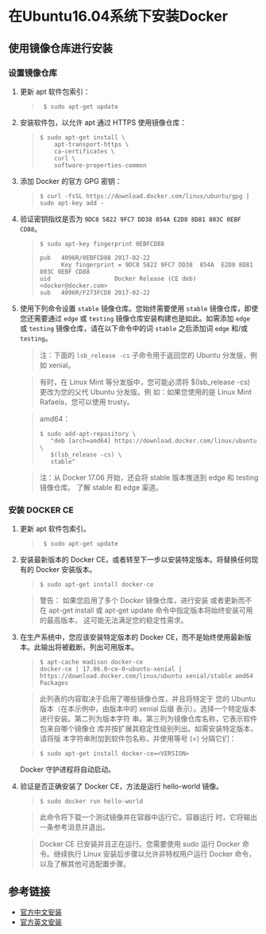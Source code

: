 # 在**Ubuntu16.04**系统下安装Docker

## 使用镜像仓库进行安装

### 设置镜像仓库

1.  更新 apt 软件包索引：
 
    > ```
    >  $ sudo apt-get update
    > ```

1.  安装软件包，以允许 apt 通过 HTTPS 使用镜像仓库：

    >```
    > $ sudo apt-get install \
    >     apt-transport-https \
    >     ca-certificates \
    >     curl \
    >     software-properties-common
    >```

1.  添加 Docker 的官方 GPG 密钥：

    >```
    > $ curl -fsSL https://download.docker.com/linux/ubuntu/gpg | sudo apt-key add -
    >```

1.  验证密钥指纹是否为 `9DC8 5822 9FC7 DD38 854A E2D8 8D81 803C 0EBF CD88`。

    >```
    > $ sudo apt-key fingerprint 0EBFCD88
    >
    > pub   4096R/0EBFCD88 2017-02-22
    >       Key fingerprint = 9DC8 5822 9FC7 DD38  854A  E2D8 8D81 803C 0EBF CD88
    > uid                  Docker Release (CE deb) <docker@docker.com>
    > sub   4096R/F273FCD8 2017-02-22
    >```

1.  使用下列命令设置 `stable` 镜像仓库。您始终需要使用 `stable` 镜像仓库，即使您还需要通过 `edge` 或 `testing` 镜像仓库安装构建也是如此。如需添加 `edge` 或 `testing` 镜像仓库，请在以下命令中的词 `stable` 之后添加词 `edge` 和/或 `testing`。

    > 注：下面的 `lsb_release -cs` 子命令用于返回您的 Ubuntu 分发版，例如 xenial。

    > 有时，在 Linux Mint 等分发版中，您可能必须将 $(lsb_release -cs) 更改为您的父代 Ubuntu 分发版。例 如：如果您使用的是 Linux Mint Rafaela，您可以使用 trusty。

    > amd64：
    >
    >```
    > $ sudo add-apt-repository \
    >    "deb [arch=amd64] https://download.docker.com/linux/ubuntu \
    >    $(lsb_release -cs) \
    >    stable"
    >```

    > 注：从 Docker 17.06 开始，还会将 stable 版本推送到 edge 和 testing 镜像仓库。
了解 stable 和 edge 渠道。

### 安装 DOCKER CE

1.  更新 apt 软件包索引。

    > ```
    >  $ sudo apt-get update
    > ```
    
1.  安装最新版本的 Docker CE，或者转至下一步以安装特定版本。将替换任何现有的 Docker 安装版本。
    >
    >```
    > $ sudo apt-get install docker-ce
    >```

    > 警告： 如果您启用了多个 Docker 镜像仓库，进行安装 或者更新而不在 apt-get install 或 apt-get update 命令中指定版本将始终安装可用的最高版本， 这可能无法满足您的稳定性需求。

1.  在生产系统中，您应该安装特定版本的 Docker CE，而不是始终使用最新版本。此输出将被截断。列出可用版本。

    > ```
    > $ apt-cache madison docker-ce
    > docker-ce | 17.06.0~ce-0~ubuntu-xenial |  https://download.docker.com/linux/ubuntu xenial/stable amd64 Packages
    > ```

    > 此列表的内容取决于启用了哪些镜像仓库，并且将特定于 您的 Ubuntu 版本（在本示例中，由版本中的 xenial 后缀   表示）。选择一个特定版本进行安装。第二列为版本字符  串。第三列为镜像仓库名称，它表示软件包来自哪个镜像仓    库并按扩展其稳定性级别列出。如需安装特定版本，请将版  本字符串附加到软件包名称，并使用等号 (=) 分隔它们：

    > ```
    > $ sudo apt-get install docker-ce=<VERSION>
    > ```

    Docker 守护进程将自动启动。

1.  验证是否正确安装了 Docker CE，方法是运行 hello-world 镜像。

    > ```
    > $ sudo docker run hello-world
    > ```

    > 此命令将下载一个测试镜像并在容器中运行它。容器运行 时，它将输出一条参考消息并退出。

    > Docker CE 已安装并且正在运行。您需要使用 sudo 运行 Docker 命令。继续执行 Linux 安装后步骤以允许非特权用户运行 Docker 命令，以及了解其他可选配置步骤。

## 参考链接

- [官方中文安装](https://docs.docker-cn.com/engine/installation/linux/docker-ce/ubuntu)
- [官方英文安装](https://docs.docker.com/install/linux/docker-ce/ubuntu/)